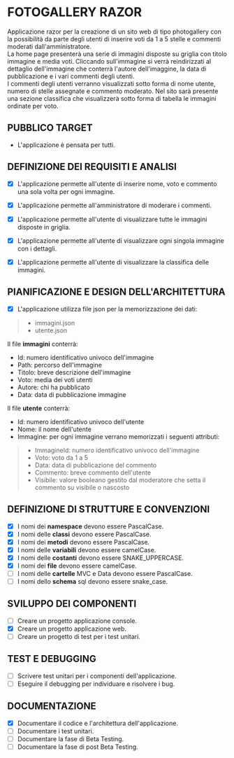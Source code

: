 # FOTOGALLERY RAZOR

Applicazione razor per la creazione di un sito web di tipo photogallery con la possibilità da parte degli utenti di inserire voti da 1 a 5 stelle e commenti moderati dall'amministratore.  
La home page presenterà una serie di immagini disposte su griglia con titolo immagine e media voti. Cliccando sull'immagine si verrà reindirizzati al dettaglio dell'immagine che conterrà l'autore dell'imaggine, la data di pubblicazione e i vari commenti degli utenti.  
I commenti degli utenti verranno visualizzati sotto forma di nome utente, numero di stelle assegnate e commento moderato. Nel sito sarà presente una sezione classifica che visualizzerà sotto forma di tabella le immagini ordinate per voto.  

## PUBBLICO TARGET  
- L'applicazione è pensata per tutti.  

## DEFINIZIONE DEI REQUISITI E ANALISI  
- [x] L'applicazione permette all'utente di inserire nome, voto e commento una sola volta per ogni immagine. 
- [x] L'applicazione permette all'amministratore di moderare i commenti.
- [x] L'applicazione permette all'utente di visualizzare tutte le immagini disposte in griglia.
- [x] L'applicazione permette all'utente di visualizzare ogni singola immagine con i dettagli.
- [x] L'applicazione permette all'utente di visualizzare la classifica delle immagini. 


## PIANIFICAZIONE E DESIGN DELL'ARCHITETTURA  

- [x] L'applicazione utilizza file json per la memorizzazione dei dati:
> - immagini.json
> - utente.json

Il file **immagini** conterrà:
- Id: numero identificativo univoco dell'immagine
- Path: percorso dell'immagine
- Titolo: breve descrizione dell'immagine
- Voto: media dei voti utenti
- Autore: chi ha pubblicato
- Data: data di pubblicazione immagine

Il file **utente** conterrà:
- Id: numero identificativo univoco dell'utente
- Nome: il nome dell'utente
- Immagine: per ogni immagine verrano memorizzati i seguenti attributi:
>- ImmagineId: numero identificativo univoco dell'immagine
>- Voto: voto da 1 a 5
>- Data: data di pubblicazione del commento
>- Commento: breve commento dell'utente
>- Visibile: valore booleano gestito dal moderatore che setta il commento su visibile o nascosto

## DEFINIZIONE DI STRUTTURE E CONVENZIONI

- [x] I nomi dei **namespace** devono essere PascalCase.
- [x] I nomi delle **classi** devono essere PascalCase.
- [x] I nomi dei **metodi** devono essere PascalCase.
- [x] I nomi delle **variabili** devono essere camelCase.
- [x] I nomi delle **costanti** devono essere SNAKE_UPPERCASE.
- [x] I nomi dei **file** devono essere camelCase.
- [ ] I nomi delle **cartelle** MVC e Data devono essere PascalCase.
- [ ] I nomi dello **schema** sql devono essere snake_case.

## SVILUPPO DEI COMPONENTI

- [ ] Creare un progetto applicazione console.
- [x] Creare un progetto applicazione web.
- [ ] Creare un progetto di test per i test unitari.

## TEST E DEBUGGING

- [ ] Scrivere test unitari per i componenti dell'applicazione.
- [ ] Eseguire il debugging per individuare e risolvere i bug.

## DOCUMENTAZIONE

- [x] Documentare il codice e l'architettura dell'applicazione.
- [ ] Documentare i test unitari.
- [ ] Documentare la fase di Beta Testing.
- [ ] Documentare la fase di post Beta Testing.